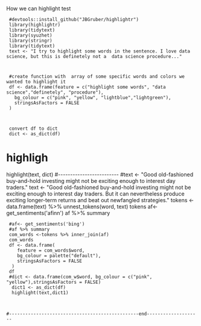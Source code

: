 #
 How we can highlight test 
 
     #devtools::install_github("JBGruber/highlightr")
     library(highlightr)
     library(tidytext)
     library(syuzhet)
     library(stringr)
     library(tidytext)
     text <- "I try to highlight some words in the sentence. I love data science, but this is definetely not a  data science procedure..."

# 
     #create function with  array of some specific words and colors we wanted to highlight it
     df <- data.frame(feature = c("highlight some words", "data science","definetely", "procedure"),
       bg_colour = c("pink", "yellow", "lightblue","lightgreen"),
       stringsAsFactors = FALSE
     )
# 
     convert df to dict
     dict <- as_dict(df)

# highligh 
highlight(text, dict)
#-------------------------
      #text <- "Good old-fashioned buy-and-hold investing might not be exciting enough to interest day traders."
      text <-  "Good old-fashioned buy-and-hold investing might not be exciting enough to interest day traders. But it can nevertheless produce exciting longer-term       returns and beat out newfangled strategies."
      tokens <-  data.frame(text) %>% unnest_tokens(word, text)
      tokens
      af<- get_sentiments('afinn')
      af %>% summary

     #af<- get_sentiments('bing')
     #af %>% summary
     com_words <-tokens %>% inner_join(af)
     com_words
     df <- data.frame(
        feature = com_words$word,
        bg_colour = palette("default"),
        stringsAsFactors = FALSE
      )
     df
     #dict <- data.frame(com_w$word, bg_colour = c("pink", "yellow"),stringsAsFactors = FALSE)
      dict1 <- as_dict(df)
      highlight(text,dict1)



    #------------------------------------------------end--------------------
